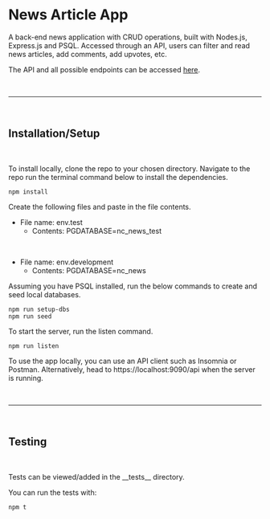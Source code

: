 # News Article App

A back-end news application with CRUD operations, built with Nodes.js, Express.js and PSQL. Accessed through an API, users can filter and read news articles, add comments, add upvotes, etc.

The API and all possible endpoints can be accessed [here](https://as-news-articles.herokuapp.com/api).

<br>

---

<br>

## Installation/Setup

<br>

To install locally, clone the repo to your chosen directory. Navigate to the repo run the terminal command below to install the dependencies.

```
npm install
```

Create the following files and paste in the file contents.

- File name: env.test
  - Contents: PGDATABASE=nc_news_test

<br>

- File name: env.development
  - Contents: PGDATABASE=nc_news

Assuming you have PSQL installed, run the below commands to create and seed local databases.

```
npm run setup-dbs
npm run seed
```

To start the server, run the listen command.

```
npm run listen
```

To use the app locally, you can use an API client such as Insomnia or Postman. Alternatively, head to https://localhost:9090/api when the server is running.

<br>

---

<br>

## Testing

<br>

Tests can be viewed/added in the \_\_tests\_\_ directory.

You can run the tests with:

```
npm t
```
